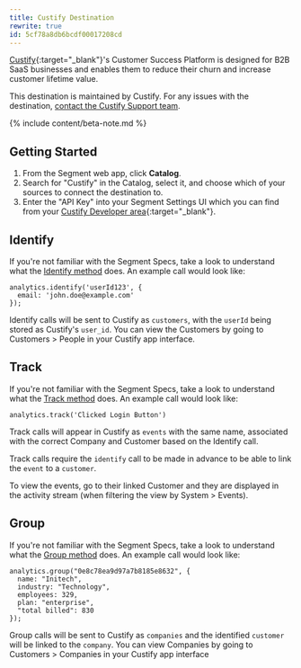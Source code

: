 ```yaml
---
title: Custify Destination
rewrite: true
id: 5cf78a8db6bcdf00017208cd
---
```

[Custify](https://www.custify.com/?utm_source=segmentio&utm_medium=docs&utm_campaign=partners){:target="_blank"}'s Customer Success Platform is designed for B2B SaaS businesses and enables them to reduce their churn and increase customer lifetime value.

This destination is maintained by Custify. For any issues with the destination, [contact the Custify Support team](mailto:contact@custify.com).

{% include content/beta-note.md %}

## Getting Started



1. From the Segment web app, click **Catalog**.
2. Search for "Custify" in the Catalog, select it, and choose which of your sources to connect the destination to.
3. Enter the "API Key" into your Segment Settings UI which you can find from your [Custify Developer area](https://app.custify.com/settings/developer/api-key){:target="_blank"}.

## Identify

If you're not familiar with the Segment Specs, take a look to understand what the [Identify method](/docs/connections/spec/identify/) does. An example call would look like:

```
analytics.identify('userId123', {
  email: 'john.doe@example.com'
});
```

Identify calls will be sent to Custify as `customers`, with the `userId` being stored as Custify's `user_id`. You can view the Customers by going to Customers > People in your Custify app interface.


## Track

If you're not familiar with the Segment Specs, take a look to understand what the [Track method](/docs/connections/spec/track/) does. An example call would look like:

```
analytics.track('Clicked Login Button')
```

Track calls will appear in Custify as `events` with the same name, associated with the correct Company and Customer based on the Identify call.

Track calls require the `identify` call to be made in advance to be able to link the `event` to a `customer`.

To view the events, go to their linked Customer and they are displayed in the activity stream (when filtering the view by System > Events).

## Group

If you're not familiar with the Segment Specs, take a look to understand what the [Group method](/docs/connections/spec/group/) does. An example call would look like:

```
analytics.group("0e8c78ea9d97a7b8185e8632", {
  name: "Initech",
  industry: "Technology",
  employees: 329,
  plan: "enterprise",
  "total billed": 830
});
```

Group calls will be sent to Custify as `companies` and the identified `customer` will be linked to the `company`. You can view Companies by going to Customers > Companies in your Custify app interface
